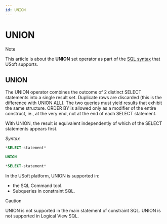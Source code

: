 ```yaml
---
id: UNION
---
```


# UNION



> [!NOTE]
> This article is about the **UNION** set operator as part of the [SQL syntax](/docs/Modeller%20and%20Rules%20Engine/SQL%20syntax) that USoft supports.

## **UNION**

The UNION operator combines the outcome of 2 distinct SELECT statements into a single result set. Duplicate rows are discarded (this is the difference with UNION ALL). The two queries must yield results that exhibit the same structure. ORDER BY is allowed only as a modifier of the entire construct, ie., at the very end, not at the end of each SELECT statement.

With UNION, the result is equivalent independently of which of the SELECT statements appears first.

*Syntax*

```sql
*SELECT-statement*

UNION

*SELECT-statement*
```

In the USoft platform, UNION is supported in:

- the SQL Command tool.
- Subqueries in constraint SQL.

> [!CAUTION]
> UNION is not supported in the main statement of constraint SQL.
> UNION is not supported in Logical View SQL.